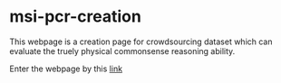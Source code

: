 # msi-pcr-creation
This webpage is a creation page for crowdsourcing dataset which can evaluate the truely physical commonsense reasoning ability.

Enter the webpage by this [link](https://sungho3268.github.io/msi-pcr-creation/)
